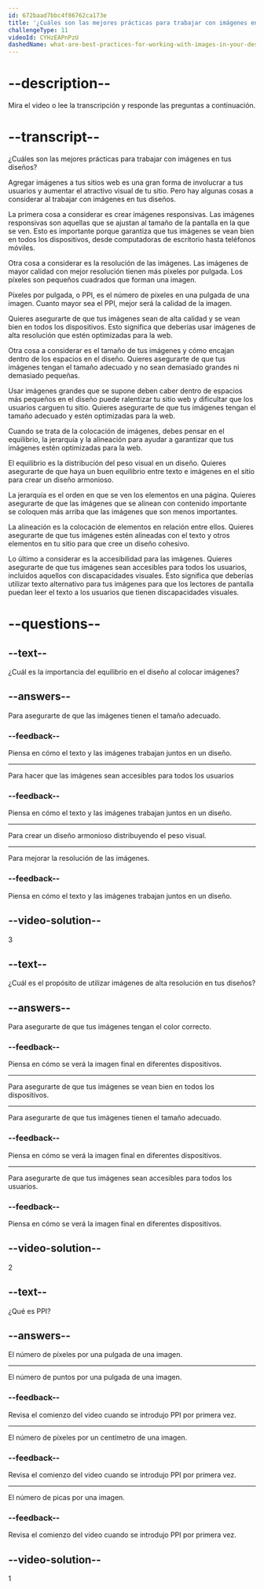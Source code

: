 ```yaml
---
id: 672baad7bbc4f86762ca173e
title: '¿Cuáles son las mejores prácticas para trabajar con imágenes en tus diseños?'
challengeType: 11
videoId: CYHzEAPnPzU
dashedName: what-are-best-practices-for-working-with-images-in-your-designs
---
```


# --description--

Mira el video o lee la transcripción y responde las preguntas a continuación.

# --transcript--

¿Cuáles son las mejores prácticas para trabajar con imágenes en tus diseños?

Agregar imágenes a tus sitios web es una gran forma de involucrar a tus usuarios y aumentar el atractivo visual de tu sitio. Pero hay algunas cosas a considerar al trabajar con imágenes en tus diseños.

La primera cosa a considerar es crear imágenes responsivas. Las imágenes responsivas son aquellas que se ajustan al tamaño de la pantalla en la que se ven. Esto es importante porque garantiza que tus imágenes se vean bien en todos los dispositivos, desde computadoras de escritorio hasta teléfonos móviles.

Otra cosa a considerar es la resolución de las imágenes. Las imágenes de mayor calidad con mejor resolución tienen más píxeles por pulgada. Los píxeles son pequeños cuadrados que forman una imagen.

Píxeles por pulgada, o PPI, es el número de píxeles en una pulgada de una imagen. Cuanto mayor sea el PPI, mejor será la calidad de la imagen.

Quieres asegurarte de que tus imágenes sean de alta calidad y se vean bien en todos los dispositivos. Esto significa que deberías usar imágenes de alta resolución que estén optimizadas para la web.

Otra cosa a considerar es el tamaño de tus imágenes y cómo encajan dentro de los espacios en el diseño. Quieres asegurarte de que tus imágenes tengan el tamaño adecuado y no sean demasiado grandes ni demasiado pequeñas.

Usar imágenes grandes que se supone deben caber dentro de espacios más pequeños en el diseño puede ralentizar tu sitio web y dificultar que los usuarios carguen tu sitio. Quieres asegurarte de que tus imágenes tengan el tamaño adecuado y estén optimizadas para la web.

Cuando se trata de la colocación de imágenes, debes pensar en el equilibrio, la jerarquía y la alineación para ayudar a garantizar que tus imágenes estén optimizadas para la web.

El equilibrio es la distribución del peso visual en un diseño. Quieres asegurarte de que haya un buen equilibrio entre texto e imágenes en el sitio para crear un diseño armonioso.

La jerarquía es el orden en que se ven los elementos en una página. Quieres asegurarte de que las imágenes que se alinean con contenido importante se coloquen más arriba que las imágenes que son menos importantes.

La alineación es la colocación de elementos en relación entre ellos. Quieres asegurarte de que tus imágenes estén alineadas con el texto y otros elementos en tu sitio para que cree un diseño cohesivo.

Lo último a considerar es la accesibilidad para las imágenes. Quieres asegurarte de que tus imágenes sean accesibles para todos los usuarios, incluidos aquellos con discapacidades visuales. Esto significa que deberías utilizar texto alternativo para tus imágenes para que los lectores de pantalla puedan leer el texto a los usuarios que tienen discapacidades visuales.

# --questions--

## --text--

¿Cuál es la importancia del equilibrio en el diseño al colocar imágenes?

## --answers--

Para asegurarte de que las imágenes tienen el tamaño adecuado.

### --feedback--

Piensa en cómo el texto y las imágenes trabajan juntos en un diseño.

---

Para hacer que las imágenes sean accesibles para todos los usuarios

### --feedback--

Piensa en cómo el texto y las imágenes trabajan juntos en un diseño.

---

Para crear un diseño armonioso distribuyendo el peso visual.

---

Para mejorar la resolución de las imágenes.

### --feedback--

Piensa en cómo el texto y las imágenes trabajan juntos en un diseño.

## --video-solution--

3

## --text--

¿Cuál es el propósito de utilizar imágenes de alta resolución en tus diseños?

## --answers--

Para asegurarte de que tus imágenes tengan el color correcto.

### --feedback--

Piensa en cómo se verá la imagen final en diferentes dispositivos.

---

Para asegurarte de que tus imágenes se vean bien en todos los dispositivos.

---

Para asegurarte de que tus imágenes tienen el tamaño adecuado.

### --feedback--

Piensa en cómo se verá la imagen final en diferentes dispositivos.

---

Para asegurarte de que tus imágenes sean accesibles para todos los usuarios.

### --feedback--

Piensa en cómo se verá la imagen final en diferentes dispositivos.

## --video-solution--

2

## --text--

¿Qué es PPI?

## --answers--

El número de píxeles por una pulgada de una imagen.

---

El número de puntos por una pulgada de una imagen.

### --feedback--

Revisa el comienzo del video cuando se introdujo PPI por primera vez.

---

El número de píxeles por un centímetro de una imagen.

### --feedback--

Revisa el comienzo del video cuando se introdujo PPI por primera vez.

---

El número de picas por una imagen.

### --feedback--

Revisa el comienzo del video cuando se introdujo PPI por primera vez.

## --video-solution--

1
